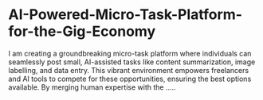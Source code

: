 # AI-Powered-Micro-Task-Platform-for-the-Gig-Economy
I am creating a groundbreaking micro-task platform where individuals can seamlessly post small, AI-assisted tasks like content summarization, image labelling, and data entry. This vibrant environment empowers freelancers and AI tools to compete for these opportunities, ensuring the best options available. By merging human expertise with the .....
